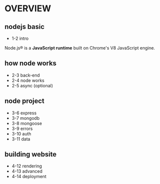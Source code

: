 # OVERVIEW

## nodejs basic

- 1-2 intro

Node.js® is a **JavaScript runtime** built on Chrome's V8 JavaScript engine.

## how node works

- 2-3 back-end
- 2-4 node works
- 2-5 async (optional)

## node project

- 3-6 express
- 3-7 mongodb
- 3-8 mongoose
- 3-9 errors
- 3-10 auth
- 3-11 data

## building website

- 4-12 rendering
- 4-13 advanced
- 4-14 deployment
